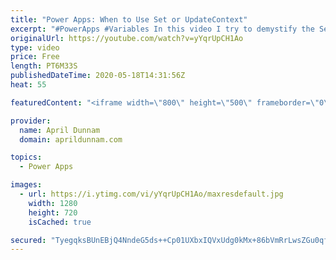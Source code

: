 ```yaml
---
title: "Power Apps: When to Use Set or UpdateContext"
excerpt: "#PowerApps #Variables In this video I try to demystify the Set and UpdateContext functions in Power Apps.  I explain what a variable is, what each function does, how to use them and guidelines on when to use each."
originalUrl: https://youtube.com/watch?v=yYqrUpCH1Ao
type: video
price: Free
length: PT6M33S
publishedDateTime: 2020-05-18T14:31:56Z
heat: 55

featuredContent: "<iframe width=\"800\" height=\"500\" frameborder=\"0\" src=\"https://www.youtube.com/embed/yYqrUpCH1Ao\" allow=\"accelerometer; autoplay; encrypted-media; gyroscope; picture-in-picture\" allowfullscreen></iframe>"

provider:
  name: April Dunnam
  domain: aprildunnam.com

topics:
  - Power Apps

images:
  - url: https://i.ytimg.com/vi/yYqrUpCH1Ao/maxresdefault.jpg
    width: 1280
    height: 720
    isCached: true

secured: "TyegqksBUnEBjQ4NndeG5ds++Cp01UXbxIQVxUdg0kMx+86bVmRrLwsZGu0qfqMWmZzVTjiC+WauyvML94N0cI8kBU9eyZrCMZzhUhtHcP5mutF+Ffzlz/6l5gRIkqMa/fTL6tnC+TBYVZRKiYegV5BcZQTTKYGaJDJ4Ia5Uz4VTaY32YhlcSfqUZ0IhW9RamwiUAhB0+GOLBf5kEdZwA7ttcsCsjWx362PtEt4htfm76CuBnaXhzq4zrkLR3KbdVVNuher5kx3UwohYa6pCHxucPyRkWiWWrd2FOk6+hXibDNNuvPEDFkHfEdWMVJPI5Ub4/0tqv5bFRbHiNAw6I+cIfLjPIvRLnMJbhHDJEt6GIedRUbPej608UxqQkK4LEXwcsLYVnEzLBrEt1sL0OjhahARxbE6wUL6vnr7KBj0=;NXMevGWivmfO24iJffGDlQ=="
---
```


